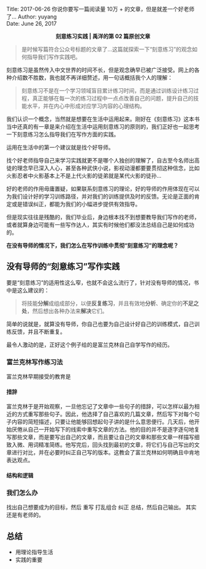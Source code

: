 Title:  2017-06-26  你说你要写一篇阅读量 10万 + 的文章，但是就差一个好老师了...
Author: yuyang  
Date:   June 26, 2017  

<p align="center"><strong> 刻意练习实践 | 禹洋的第 02 篇原创文章</strong></p>

> 是时候写篇符合公众号标题的文章了...这篇就探索一下“刻意练习”的观念如何指导我们写作实践吧。

刻意练习是虽然传入中文世界的时间不长，但是观念确早已被广泛接受。网上的各种介绍数不胜数，我也就不再详细赘述，用一句话概括我个人的理解：
> 刻意练习不是在一个学习领域盲目累计练习时间，而是通过训练设计练习过程，真正能够在每一次的练习过程中一点点改善自己的问题，提升自己的技能水平，并在内心中形成对应学习内容的心理结构。

我们认识一个概念，当然就是想要在生活中运用起来。刚好在《刻意练习》这本书当中还真的有一章是来介绍在生活中运用刻意练习的原则的，我们正好也一起思考一下刻意练习怎么指导我们在写作方面的实践。

运用在生活中的第一个建议就是找个好导师。

找个好老师指导自己来学习实践就更不是哪个人独创的理解了，自古至今名师出高徒的理念早已深入人心，甚至各种武侠小说，影视动漫都要要贯彻这种信念，比如火影忍者中火影基本上不是上代火影的徒弟就是某代火影的徒孙...

好的老师的作用毋庸置疑，如果联系刻意练习的理论，好的导师的作用体现在可以为我们设计好的学习训练路径，并对我们的训练提供及时的反馈。无论是正面的肯定或是错误纠正，都能为我们的小幅进步提供有效指导。

但是现实往往是残酷的，我们毕业后，身边根本找不到想要教导我们写作的老师，或者就算身边可能有一些写作达人，其实有时候他们都没法总结自己是如何成功的。

**在没有导师的情况下，我们怎么在写作训练中贯彻“刻意练习”的理念呢？**

## 没有导师的“刻意练习”写作实践

要是“刻意练习”的适用性这么窄，也就不会这么流行了，针对没有导师的情况，书中是这么建议的：
> 将技能**分解**成组成部分，以便**反复练习**，并且有效地**分析**、确定你的**不足之处**，然后想出各种办法来**解决**它们。

简单的说就是，就算没有导师，你自己也要为自己设计好自己的训练模式，自己训练反馈，并且不断重复。

最令人激动的是，正好这个例子给的是富兰克林自己自学写作的经历。

### 富兰克林写作练习法

富兰克林早期接受的教育是
#### 措辞
富兰克林于是开始观察，一旦他忘记了文章中一些句子的措辞，可以怎样以最为相近的方式重写那些句子。因此，他选择了自己喜欢的几篇文章，然后写下对每个句子内容的简短描述，只要让他能够回想起句子讲的是什么意思便行。几天后，他开始厌倦从自己一开始写下的线索中重写文章的方法。他的目的并不是逐字逐句地复写那些文章，而是要写出自己的文章，而且要让自己的文章和那些文章一样描写细致入微、用词精准简练。他写完后，回头找到最初的文章，将它们与自己写出的文章进行对比，并在必要时纠正自己写的版本。这教会了富兰克林如何明确且中肯地表达观点。
#### 结构和逻辑
### 我们怎么办
找出自己想要成为的目标，然后 重写  打乱组合 纠正 总结，然后自己输出。
其实还是有老师的。
## 总结
* 用理论指导生活
* 实践的重要
    